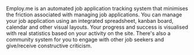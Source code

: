 Employ.me is an automated job application tracking system that minimises the friction associated with managing job applications.
You can manage your job application using an integrated spreadsheet, kanban board, calendar and other visual layouts.
Your progress and success is visualised with real statistics based on your activity on the site.
There's also a community system for you to engage with other job seekers and give/receive constructive criticism.
